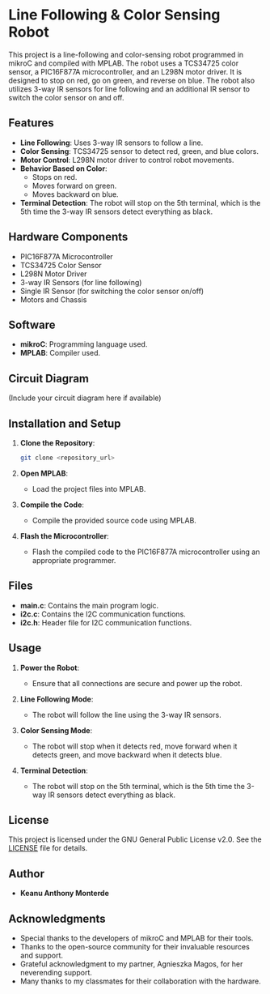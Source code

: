 # Line Following & Color Sensing Robot

This project is a line-following and color-sensing robot programmed in mikroC and compiled with MPLAB. The robot uses a TCS34725 color sensor, a PIC16F877A microcontroller, and an L298N motor driver. It is designed to stop on red, go on green, and reverse on blue. The robot also utilizes 3-way IR sensors for line following and an additional IR sensor to switch the color sensor on and off.

## Features

- **Line Following**: Uses 3-way IR sensors to follow a line.
- **Color Sensing**: TCS34725 sensor to detect red, green, and blue colors.
- **Motor Control**: L298N motor driver to control robot movements.
- **Behavior Based on Color**:
  - Stops on red.
  - Moves forward on green.
  - Moves backward on blue.
- **Terminal Detection**: The robot will stop on the 5th terminal, which is the 5th time the 3-way IR sensors detect everything as black.

## Hardware Components

- PIC16F877A Microcontroller
- TCS34725 Color Sensor
- L298N Motor Driver
- 3-way IR Sensors (for line following)
- Single IR Sensor (for switching the color sensor on/off)
- Motors and Chassis

## Software

- **mikroC**: Programming language used.
- **MPLAB**: Compiler used.

## Circuit Diagram

(Include your circuit diagram here if available)

## Installation and Setup

1. **Clone the Repository**:
    ```sh
    git clone <repository_url>
    ```

2. **Open MPLAB**:
    - Load the project files into MPLAB.

3. **Compile the Code**:
    - Compile the provided source code using MPLAB.

4. **Flash the Microcontroller**:
    - Flash the compiled code to the PIC16F877A microcontroller using an appropriate programmer.

## Files

- **main.c**: Contains the main program logic.
- **i2c.c**: Contains the I2C communication functions.
- **i2c.h**: Header file for I2C communication functions.

## Usage

1. **Power the Robot**:
    - Ensure that all connections are secure and power up the robot.

2. **Line Following Mode**:
    - The robot will follow the line using the 3-way IR sensors.

3. **Color Sensing Mode**:
    - The robot will stop when it detects red, move forward when it detects green, and move backward when it detects blue.

4. **Terminal Detection**:
    - The robot will stop on the 5th terminal, which is the 5th time the 3-way IR sensors detect everything as black.

## License

This project is licensed under the GNU General Public License v2.0. See the [LICENSE](./LICENSE) file for details.

## Author

- **Keanu Anthony Monterde**

## Acknowledgments

- Special thanks to the developers of mikroC and MPLAB for their tools.
- Thanks to the open-source community for their invaluable resources and support.
- Grateful acknowledgment to my partner, Agnieszka Magos, for her neverending support.
- Many thanks to my classmates for their collaboration with the hardware.
